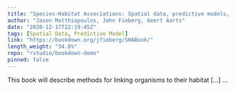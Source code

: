 ```yaml
---
title: "Species-Habitat Associations: Spatial data, predictive models, and ecological insights"
author: "Jason Matthiopoulos, John Fieberg, Geert Aarts"
date: "2020-12-17T22:19:45Z"
tags: [Spatial Data, Predictive Model]
link: "https://bookdown.org/jfieberg/SHABook/"
length_weight: "34.8%"
repo: "rstudio/bookdown-demo"
pinned: false
---
```


This book will describe methods for linking organisms to their habitat [...]  ...
